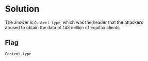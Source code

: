 Solution
========

The answer is ```Content-type```, which was the header that the attackers abused to obtain the data of 143 million of Equifax clients.


Flag
----

`Content-type`
